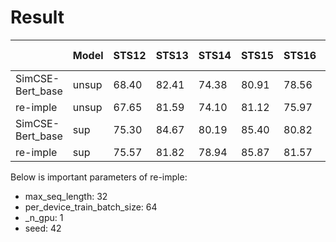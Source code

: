 # Result

|                  | Model | STS12 | STS13 | STS14 | STS15 | STS16 | STSb  | SICK-R | Avg.  |
|------------------|-------|-------|-------|-------|-------|-------|-------|--------|-------|
| SimCSE-Bert_base | unsup | 68.40 | 82.41 | 74.38 | 80.91 | 78.56 | 76.85 | 72.23  | 76.25 |
| re-imple         | unsup | 67.65 | 81.59 | 74.10 | 81.12 | 75.97 | 77.94 | 70.99  | 76.14 |
| SimCSE-Bert_base | sup   | 75.30 | 84.67 | 80.19 | 85.40 | 80.82 | 84.25 | 80.39  | 81.57 |
| re-imple         | sup   | 75.57 | 81.82 | 78.94 | 85.87 | 81.57 | 84.27 | 80.25  | 81.18 |

Below is important parameters of re-imple:

* max_seq_length: 32
* per_device_train_batch_size: 64
* _n_gpu: 1
* seed: 42